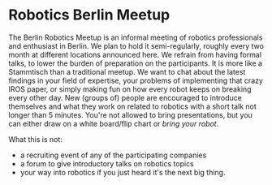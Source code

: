 # Robotics Berlin Meetup

The Berlin Robotics Meetup is an informal meeting of robotics professionals and enthusiast in Berlin. We plan to hold it semi-regularly, roughly every two month at different locations announced here. We refrain from having formal talks, to lower the burden of preparation on the participants. It is more like a Stammtisch than a traditional meetup. We want to chat about the latest findings in your field of expertise, your problems of implementing that crazy IROS paper, or simply making fun on how every robot keeps on breaking every other day.
New (groups of) people are encouraged to introduce themselves and what they work on related to robotics with a short talk not longer than 5 minutes. You're not allowed to bring presentations, but you can either draw on a white board/flip chart or *bring your robot*.

What this is not:

* a recruiting event of any of the participating companies
* a forum to give introductory talks on robotics topics
* your way into robotics if you just heard it's the next big thing.


